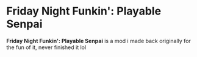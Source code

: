 # Friday Night Funkin': Playable Senpai
**Friday Night Funkin': Playable Senpai** is a mod i made back originally for the fun of it, never finished it lol